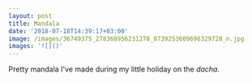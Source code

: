 ```yaml
---
layout: post
title: Mandala
date: '2018-07-18T14:39:17+03:00'
image: /images/36749375_278368956231278_8739253609696329728_n.jpg
images: '![]()'
---
```

Pretty mandala I've made during my little holiday on the _dacha_.
